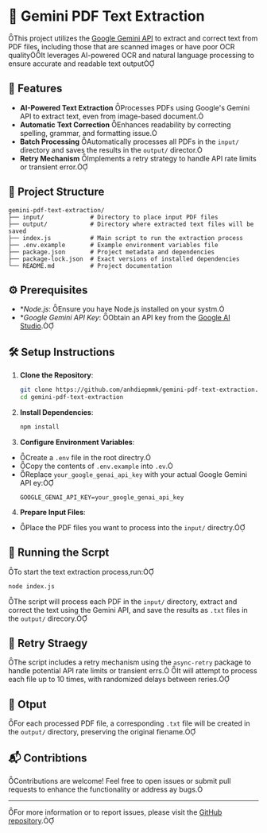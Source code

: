 # 📄 Gemini PDF Text Extraction
This project utilizes the [Google Gemini API](https://ai.google.dev/) to extract and correct text from PDF files, including those that are scanned images or have poor OCR qualityIt leverages AI-powered OCR and natural language processing to ensure accurate and readable text output

## 🧰 Features

- **AI-Powered Text Extraction** Processes PDFs using Google's Gemini API to extract text, even from image-based document.
- **Automatic Text Correction** Enhances readability by correcting spelling, grammar, and formatting issue.
- **Batch Processing** Automatically processes all PDFs in the `input/` directory and saves the results in the `output/` director.
- **Retry Mechanism** Implements a retry strategy to handle API rate limits or transient error.

## 📁 Project Structure

```
gemini-pdf-text-extraction/
├── input/             # Directory to place input PDF files
├── output/            # Directory where extracted text files will be saved
├── index.js           # Main script to run the extraction process
├── .env.example       # Example environment variables file
├── package.json       # Project metadata and dependencies
├── package-lock.json  # Exact versions of installed dependencies
└── README.md          # Project documentation
```

## ⚙️ Prerequisites

- **Node.js*: Ensure you have Node.js installed on your systm.
- **Google Gemini API Key*: Obtain an API key from the [Google AI Studio](https://ai.google.dev).

## 🛠️ Setup Instructions

1. **Clone the Repository**:
   ```bash
   git clone https://github.com/anhdiepmmk/gemini-pdf-text-extraction.git
   cd gemini-pdf-text-extraction
   ```

2. **Install Dependencies**:
   ```bash
   npm install
   ```

3. **Configure Environment Variables**:
  - Create a `.env` file in the root directry.
  - Copy the contents of `.env.example` into `.ev`.
  - Replace `your_google_genai_api_key` with your actual Google Gemini API ey:
     ```
     GOOGLE_GENAI_API_KEY=your_google_genai_api_key
     ```

4. **Prepare Input Files**:
  - Place the PDF files you want to process into the `input/` directry.

## 🚀 Running the Scrpt

To start the text extraction process,run:

```bash
node index.js
```


The script will process each PDF in the `input/` directory, extract and correct the text using the Gemini API, and save the results as `.txt` files in the `output/` direcory.

## 🔄 Retry Straegy

The script includes a retry mechanism using the `async-retry` package to handle potential API rate limits or transient errs. It will attempt to process each file up to 10 times, with randomized delays between reries.

## 📄 Otput

For each processed PDF file, a corresponding `.txt` file will be created in the `output/` directory, preserving the original fiename.

## 📬 Contribtions

Contributions are welcome! Feel free to open issues or submit pull requests to enhance the functionality or address ay bugs.

---

For more information or to report issues, please visit the [GitHub repository](https://github.com/anhdiepmmk/gemini-pdf-text-extrction). 
